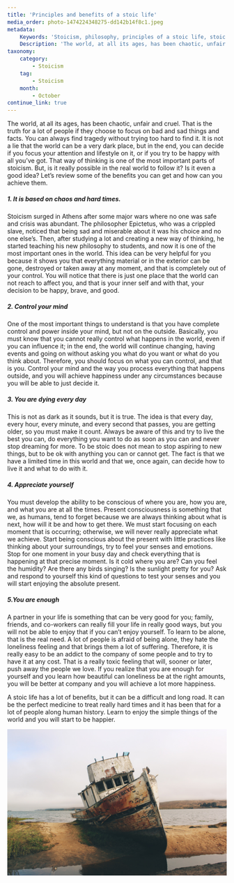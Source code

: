 ```yaml
---
title: 'Principles and benefits of a stoic life'
media_order: photo-1474224348275-dd142b14f8c1.jpeg
metadata:
    Keywords: 'Stoicism, philosophy, principles of a stoic life, stoic principles, stoic theories, viqu'
    Description: 'The world, at all its ages, has been chaotic, unfair and cruel. That is the truth for a lot of people if they choose to focus on bad and sad things and facts. You can always find tragedy without trying too hard to find it. It is not a lie that the world can be a very dark place, but in the end, you can decide if you focus your attention and lifestyle on it, or if you try to be happy with all you’ve got. That way of thinking is one of the most important parts of stoicism. But, is it really possible in the real world to follow it? Is it even a good idea? Let’s review some of the benefits you can get and how can you achieve them.'
taxonomy:
    category:
        - Stoicism
    tag:
        - Stoicism
    month:
        - October
continue_link: true
---
```


The world, at all its ages, has been chaotic, unfair and cruel. That is the truth for a lot of people if they choose to focus on bad and sad things and facts. You can always find tragedy without trying too hard to find it. It is not a lie that the world can be a very dark place, but in the end, you can decide if you focus your attention and lifestyle on it, or if you try to be happy with all you’ve got. That way of thinking is one of the most important parts of stoicism. But, is it really possible in the real world to follow it? Is it even a good idea? Let’s review some of the benefits you can get and how can you achieve them.

##### 1. It is based on chaos and hard times.
Stoicism surged in Athens after some major wars where no one was safe and crisis was abundant. The philosopher Epictetus, who was a crippled slave, noticed that being sad and miserable about it was his choice and no one else’s. Then, after studying a lot and creating a new way of thinking, he started teaching his new philosophy to students, and now it is one of the most important ones in the world. 
This idea can be very helpful for you because it shows you that everything material or in the exterior can be gone, destroyed or taken away at any moment, and that is completely out of your control. You will notice that there is just one place that the world can not reach to affect you, and that is your inner self and with that, your decision to be happy, brave, and good.

##### 2. Control your mind
One of the most important things to understand is that you have complete control and power inside your mind, but not on the outside. Basically, you must know that you cannot really control what happens in the world, even if you can influence it; in the end, the world will continue changing, having events and going on without asking you what do you want or what do you think about. Therefore, you should focus on what you can control, and that is you. Control your mind and the way you process everything that happens outside, and you will achieve happiness under any circumstances because you will be able to just decide it.

##### 3. You are dying every day
This is not as dark as it sounds, but it is true. The idea is that every day, every hour, every minute, and every second that passes, you are getting older, so you must make it count. Always be aware of this and try to live the best you can, do everything you want to do as soon as you can and never stop dreaming for more. To be stoic does not mean to stop aspiring to new things, but to be ok with anything you can or cannot get. The fact is that we have a limited time in this world and that we, once again, can decide how to live it and what to do with it.

##### 4. Appreciate yourself
You must develop the ability to be conscious of where you are, how you are, and what you are at all the times. Present consciousness is something that we, as humans, tend to forget because we are always thinking about what is next, how will it be and how to get there. We must start focusing on each moment that is occurring; otherwise, we will never really appreciate what we achieve.
Start being conscious about the present with little practices like thinking about your surroundings, try to feel your senses and emotions. Stop for one moment in your busy day and check everything that is happening at that precise moment. Is it cold where you are? Can you feel the humidity? Are there any birds singing? Is the sunlight pretty for you? Ask and respond to yourself this kind of questions to test your senses and you will start enjoying the absolute present.

##### 5.You are enough
A partner in your life is something that can be very good for you; family, friends, and co-workers can really fill your life in really good ways, but you will not be able to enjoy that if you can’t enjoy yourself. To learn to be alone, that is the real need. A lot of people is afraid of being alone, they hate the loneliness feeling and that brings them a lot of suffering. Therefore, it is really easy to be an addict to the company of some people and to try to have it at any cost. That is a really toxic feeling that will, sooner or later, push away the people we love.
If you realize that you are enough for yourself and you learn how beautiful can loneliness be at the right amounts, you will be better at company and you will achieve a lot more happiness.

A stoic life has a lot of benefits, but it can be a difficult and long road. It can be the perfect medicine to treat really hard times and it has been that for a lot of people along human history. Learn to enjoy the simple things of the world and you will start to be happier. 

![](photo-1474224348275-dd142b14f8c1.jpeg)